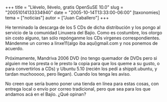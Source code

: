 +++
title = "Llévelo, llévelo, gratis OpenSuSE 10.0"
slug = "20051014133334940"
date = "2005-10-14T13:33:00-06:00"
[taxonomies]
tema = ["noticias"]
autor = ["Juan Caballero"]
+++

He terminado la descarga de los 5 CDs de dicha distribución y los pongo
al servicio de la comunidad Linuxera del Bajío. Como es costumbre, los
otorgo sin costo alguno, tan sólo repónganme los CDs virgenes
correspondientes. Mándenme un correo a linxe11(algo iba aquí)gmail.com y
nos ponemos de acuerdo.

<!-- more -->
Próximamente, Mandriva 2006 DVD (no tengo quemador de DVDs pero si
alguien me los presta o le presto la copia para que los queme a su
gusto, o para convertirlos a CDs) y Ubuntu 5.10 (recién los pedí a
shippit.ubuntu, y tardan muchooooo, pero llegan). Cuando los tenga les
aviso.

No creen que sería bueno poner una tienda en línea para estas cosas, con
entrega local o envío por correo tradicional, pero que sea para los que
andamos acá en el Bajío. ¿Qué opinan?

